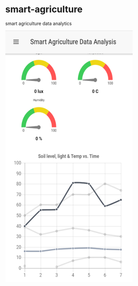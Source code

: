 # smart-agriculture
 smart agriculture data analytics
<!-- 
![alt text][logo]

[logo]: https://github.com/myruldeen/smart-agriculture/blob/master/images/1.PNG|width=100px "Image 1"   -->

<img src="https://github.com/myruldeen/smart-agriculture/blob/master/images/1.PNG" width="400" height="790">